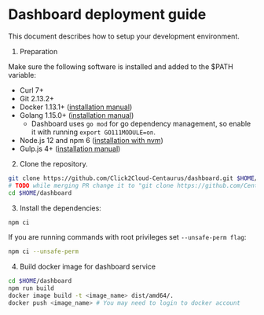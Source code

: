 # Dashboard deployment guide

This document describes how to setup your development environment.

1. Preparation

Make sure the following software is installed and added to the $PATH variable:

* Curl 7+
* Git 2.13.2+
* Docker 1.13.1+ ([installation manual](https://docs.docker.com/engine/installation/linux/docker-ce/ubuntu/))
* Golang 1.15.0+ ([installation manual](https://golang.org/dl/))
  * Dashboard uses `go mod` for go dependency management, so enable it with running `export GO111MODULE=on`.
* Node.js 12 and npm 6 ([installation with nvm](https://github.com/creationix/nvm#usage))
* Gulp.js 4+ ([installation manual](https://github.com/gulpjs/gulp/blob/master/docs/getting-started/1-quick-start.md))

2. Clone the repository.

```bash
git clone https://github.com/Click2Cloud-Centaurus/dashboard.git $HOME/dashboard -b centaurus
# TODO while merging PR change it to "git clone https://github.com/CentaurusInfra/dashboard.git $HOME/dashboard -b centaurus
cd $HOME/dashboard
```

3. Install the dependencies:

```bash
npm ci
```

If you are running commands with root privileges set `--unsafe-perm flag`:

```bash
npm ci --unsafe-perm
```


4. Build docker image for dashboard service

```bash
cd $HOME/dashboard
npm run build
docker image build -t <image_name> dist/amd64/.
docker push <image_name> # You may need to login to docker account
```
